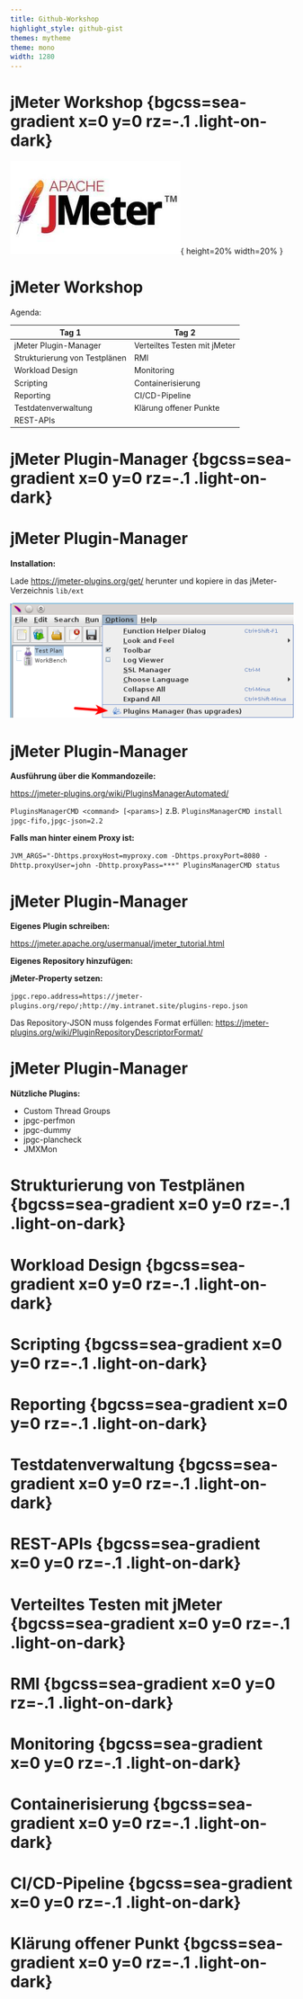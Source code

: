 ```yaml
---
title: Github-Workshop
highlight_style: github-gist
themes: mytheme
theme: mono
width: 1280
---
```


# jMeter Workshop {bgcss=sea-gradient x=0 y=0 rz=-.1 .light-on-dark}

![performance testing with jMeter](assets/jmeter.jpg){ height=20% width=20% }

# jMeter Workshop

Agenda:

| Tag 1                         | Tag 2                        |
| ----------------------------- | ---------------------------- |
| jMeter Plugin-Manager         | Verteiltes Testen mit jMeter |
| Strukturierung von Testplänen | RMI                          |
| Workload Design               | Monitoring                   |
| Scripting                     | Containerisierung            |
| Reporting                     | CI/CD-Pipeline               |
| Testdatenverwaltung           | Klärung offener Punkte       |
| REST-APIs                     |                              |

# jMeter Plugin-Manager {bgcss=sea-gradient x=0 y=0 rz=-.1 .light-on-dark}

# jMeter Plugin-Manager

**Installation:**

Lade https://jmeter-plugins.org/get/ herunter und kopiere in das jMeter-Verzeichnis `lib/ext`

![[Plugin Manager](https://jmeter-plugins.org/wiki/PluginsManager/)](assets/pmgr_menu_item.png)

# jMeter Plugin-Manager

**Ausführung über die Kommandozeile:**

https://jmeter-plugins.org/wiki/PluginsManagerAutomated/

`PluginsManagerCMD <command> [<params>]` z.B. `PluginsManagerCMD install jpgc-fifo,jpgc-json=2.2`

**Falls man hinter einem Proxy ist:**

`JVM_ARGS="-Dhttps.proxyHost=myproxy.com -Dhttps.proxyPort=8080 -Dhttp.proxyUser=john -Dhttp.proxyPass=***" PluginsManagerCMD status`

# jMeter Plugin-Manager

**Eigenes Plugin schreiben:**

https://jmeter.apache.org/usermanual/jmeter_tutorial.html

**Eigenes Repository hinzufügen:**

**jMeter-Property setzen:**

`jpgc.repo.address=https://jmeter-plugins.org/repo/;http://my.intranet.site/plugins-repo.json`

Das Repository-JSON muss folgendes Format erfüllen: https://jmeter-plugins.org/wiki/PluginRepositoryDescriptorFormat/

# jMeter Plugin-Manager

**Nützliche Plugins:**

- Custom Thread Groups
- jpgc-perfmon
- jpgc-dummy
- jpgc-plancheck
- JMXMon

# Strukturierung von Testplänen {bgcss=sea-gradient x=0 y=0 rz=-.1 .light-on-dark}

# Workload Design {bgcss=sea-gradient x=0 y=0 rz=-.1 .light-on-dark}

# Scripting {bgcss=sea-gradient x=0 y=0 rz=-.1 .light-on-dark}

# Reporting {bgcss=sea-gradient x=0 y=0 rz=-.1 .light-on-dark}

# Testdatenverwaltung {bgcss=sea-gradient x=0 y=0 rz=-.1 .light-on-dark}

# REST-APIs {bgcss=sea-gradient x=0 y=0 rz=-.1 .light-on-dark}

# Verteiltes Testen mit jMeter {bgcss=sea-gradient x=0 y=0 rz=-.1 .light-on-dark}

# RMI {bgcss=sea-gradient x=0 y=0 rz=-.1 .light-on-dark}

# Monitoring {bgcss=sea-gradient x=0 y=0 rz=-.1 .light-on-dark}

# Containerisierung {bgcss=sea-gradient x=0 y=0 rz=-.1 .light-on-dark}

# CI/CD-Pipeline {bgcss=sea-gradient x=0 y=0 rz=-.1 .light-on-dark}

# Klärung offener Punkt {bgcss=sea-gradient x=0 y=0 rz=-.1 .light-on-dark}

